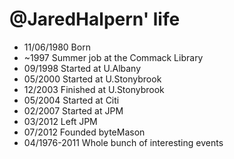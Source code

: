 @JaredHalpern' life
===============

- 11/06/1980 Born
- ~1997 Summer job at the Commack Library
- 09/1998 Started at U.Albany
- 05/2000 Started at U.Stonybrook
- 12/2003 Finished at U.Stonybrook
- 05/2004 Started at Citi
- 02/2007 Started at JPM
- 03/2012 Left JPM
- 07/2012 Founded byteMason
- 04/1976-2011 Whole bunch of interesting events
